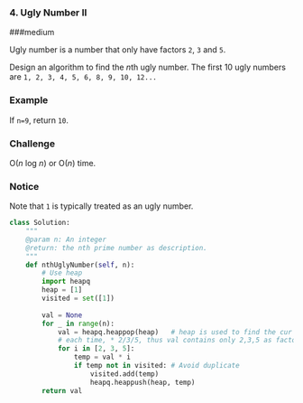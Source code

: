 ### 4. Ugly Number II

###medium

Ugly number is a number that only have factors `2`, `3` and `5`.

Design an algorithm to find the *n*th ugly number. The first 10 ugly numbers are `1, 2, 3, 4, 5, 6, 8, 9, 10, 12...`

### Example

If `n=9`, return `10`.

### Challenge

O(*n* log *n*) or O(*n*) time.

### Notice

Note that `1` is typically treated as an ugly number.

```python
class Solution:
    """
    @param n: An integer
    @return: the nth prime number as description.
    """
    def nthUglyNumber(self, n):
        # Use heap
        import heapq
        heap = [1]
        visited = set([1])
        
        val = None
        for _ in range(n):
            val = heapq.heappop(heap)   # heap is used to find the cur smallest
            # each time, * 2/3/5, thus val contains only 2,3,5 as factors
            for i in [2, 3, 5]: 
                temp = val * i
                if temp not in visited: # Avoid duplicate
                    visited.add(temp)
                    heapq.heappush(heap, temp)
        return val
```

